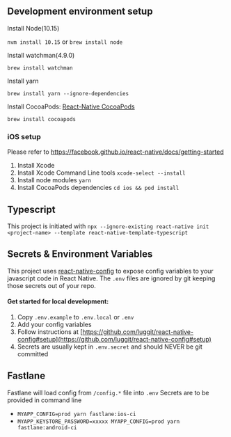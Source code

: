 ## Development environment setup
Install Node(10.15)

`nvm install 10.15` or `brew install node`

Install watchman(4.9.0)

`brew install watchman`

Install yarn

`brew install yarn --ignore-dependencies`

Install CocoaPods: [React-Native CocoaPods](https://facebook.github.io/react-native/docs/integration-with-existing-apps#3-install-cocoapods)

`brew install cocoapods`

### iOS setup

Please refer to https://facebook.github.io/react-native/docs/getting-started

1. Install Xcode
2. Install Xcode Command Line tools `xcode-select --install`
3. Install node modules `yarn`
4. Install CocoaPods dependencies `cd ios && pod install`

## Typescript
This project is initiated with `npx --ignore-existing react-native init <project-name> --template react-native-template-typescript`

## Secrets & Environment Variables
This project uses [react-native-config](https://github.com/luggit/react-native-config) to expose config variables to your javascript code in React Native. The `.env` files are ignored by git keeping those secrets out of your repo.

#### Get started for local development:
1. Copy `.env.example` to `.env.local` or `.env`
2. Add your config variables
3. Follow instructions at [https://github.com/luggit/react-native-config#setup](https://github.com/luggit/react-native-config#setup)
4. Secrets are usually kept in `.env.secret` and should NEVER be git committed

## Fastlane
Fastlane will load config from `/config.*` file into `.env`
Secrets are to be provided in command line

+ `MYAPP_CONFIG=prod yarn fastlane:ios-ci`
+ `MYAPP_KEYSTORE_PASSWORD=xxxxx MYAPP_CONFIG=prod yarn fastlane:android-ci`
